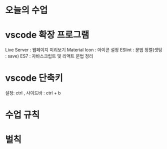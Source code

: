# 오늘의 수업

# vscode 확장 프로그램
Live Server : 웹페이지 미리보기
Material Icon : 아이콘 설정
ESlint : 문법 정렬(셋팅 : save)
ES7 : 자바스크립트 및 리액트 문법 정리
# vscode 단축키
설정: ctrl ,
사이드바 : ctrl + b


# 수업 규칙

# 벌칙
